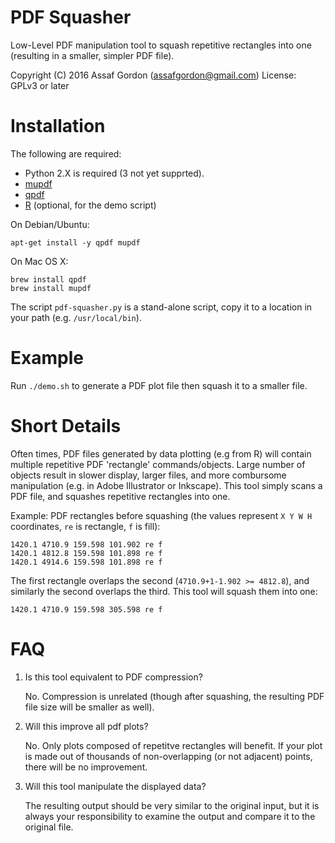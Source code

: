 PDF Squasher
============

Low-Level PDF manipulation tool to squash repetitive rectangles into one
(resulting in a smaller, simpler PDF file).

Copyright (C) 2016 Assaf Gordon (assafgordon@gmail.com)
License: GPLv3 or later


Installation
============

The following are required:

* Python 2.X is required (3 not yet supprted).
* [mupdf](http://mupdf.com)
* [qpdf](http://qpdf.sourceforge.net)
* [R](https://www.r-project.org) (optional, for the demo script)

On Debian/Ubuntu:

    apt-get install -y qpdf mupdf

On Mac OS X:

    brew install qpdf
    brew install mupdf

The script `pdf-squasher.py` is a stand-alone script,
copy it to a location in your path (e.g. `/usr/local/bin`).


Example
=======

Run `./demo.sh` to generate a PDF plot file then squash it to a smaller file.



Short Details
=============

Often times, PDF files generated by data plotting (e.g from R) will contain
multiple repetitive PDF 'rectangle' commands/objects.
Large number of objects result in slower display, larger files, and more
combursome manipulation (e.g. in Adobe Illustrator or Inkscape).
This tool simply scans a PDF file, and squashes repetitive rectangles into one.

Example: PDF rectangles before squashing (the values represent `X Y W H`
coordinates, `re` is rectangle, `f` is fill):

    1420.1 4710.9 159.598 101.902 re f
    1420.1 4812.8 159.598 101.898 re f
    1420.1 4914.6 159.598 101.898 re f

The first rectangle overlaps the second (`4710.9+1-1.902 >= 4812.8`),
and similarly the second overlaps the third. This tool will squash them into
one:

    1420.1 4710.9 159.598 305.598 re f


FAQ
===

1.  Is this tool equivalent to PDF compression?

    No. Compression is unrelated (though after squashing, the resulting PDF
    file size will be smaller as well).

2.  Will this improve all pdf plots?

    No. Only plots composed of repetitve rectangles will benefit.
    If your plot is made out of thousands of non-overlapping (or not adjacent)
    points, there will be no improvement.

3.  Will this tool manipulate the displayed data?

    The resulting output should be very similar to the original input,
    but it is always your responsibility to examine the output and compare
    it to the original file.

